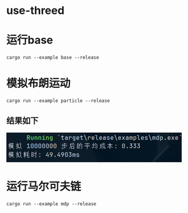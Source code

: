 # use-threed
# 运行base
```shell
cargo run --example base --release
```

# 模拟布朗运动
```shell
cargo run --example particle --release
```
## 结果如下
![](./asset/PixPin_2025-05-27_01-06-34.png)
# 运行马尔可夫链
```shell
cargo run --example mdp --release
```